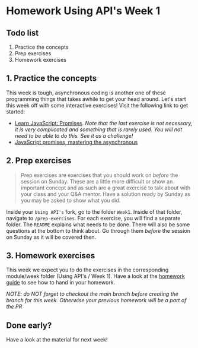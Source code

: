 # Homework Using API's Week 1

## **Todo list**

1. Practice the concepts
2. Prep exercises
3. Homework exercises

## **1. Practice the concepts**

This week is tough, asynchronous coding is another one of these programming things that takes awhile to get your head around. Let's start this week off with some interactive exercises! Visit the following link to get started:

- [Learn JavaScript: Promises](https://www.codecademy.com/learn/learn-intermediate-javascript/modules/javascript-promises). _Note that the last exercise is not necessary, it is very complicated and something that is rarely used. You will not need to be able to do this. See it as a challenge!_
- [JavaScript promises, mastering the asynchronous](https://www.codingame.com/playgrounds/347/javascript-promises-mastering-the-asynchronous/what-is-asynchronous-in-javascript)

## **2. Prep exercises**

> Prep exercises are exercises that you should work on _before_ the session on Sunday. These are a little more difficult or show an important concept and as such are a great exercise to talk about with your class and your Q&A mentor. Have a solution ready by Sunday as you may be asked to show what you did.

Inside your `Using API's` fork, go to the folder `Week1`. Inside of that folder, navigate to `/prep-exercises`. For each exercise, you will find a separate folder. The `README` explains what needs to be done. There will also be some questions at the bottom to think about. Go through them _before_ the session on Sunday as it will be covered then.

## **3. Homework exercises**

This week we expect you to do the exercises in the corresponding module/week folder (Using API's / Week 1). Have a look at the [homework guide](https://github.com/HackYourFuture/UsingAPIs/blob/main/homework-handin-guide.md) to see how to hand in your homework.

*NOTE: do NOT forget to checkout the main branch before creating the branch for this week. Otherwise your previous homework will be a part of the PR*

## Done early?

Have a look at the material for next week!

